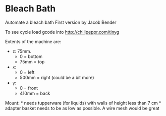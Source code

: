 Bleach Bath
===========

Automate a bleach bath
First version by Jacob Bender

To see cycle load gcode into http://chilipeppr.com/tinyg

Extents of the machine are:

* z: 75mm.
	* 0 = bottom
	* 75mm = top
* x:
	* 0 = left
	* 500mm = right (could be a bit more)
* y:
	* 0 = front
	* 410mm = back

Mount:
	* needs tupperware (for liquids) with walls of height less than 7 cm
	* adapter basket needs to be as low as possible. A wire mesh would be great
